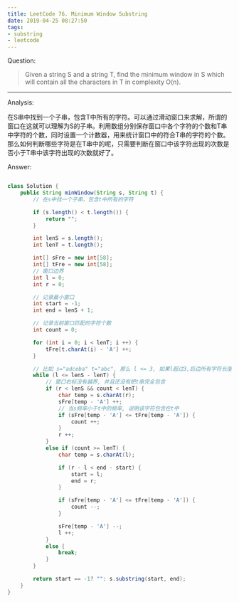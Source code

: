 ```yaml
---
title: LeetCode 76. Minimum Window Substring
date: 2019-04-25 08:27:50
tags: 
- substring
- leetcode
---
```


Question:

> Given a string S and a string T, find the minimum window in S which will contain all the characters in T in complexity O(n).

<!--more-->

---

Analysis:

在S串中找到一个子串，包含T中所有的字符。可以通过滑动窗口来求解，所谓的窗口在这就可以理解为S的子串。利用数组分别保存窗口中各个字符的个数和T串中字符的个数，同时设置一个计数器，用来统计窗口中的符合T串的字符的个数。那么如何判断哪些字符是在T串中的呢，只需要判断在窗口中该字符出现的次数是否小于T串中该字符出现的次数就好了。

Answer:

``` java

class Solution {
    public String minWindow(String s, String t) {
        // 在s中找一个子串，包含t中所有的字符

        if (s.length() < t.length()) {
            return "";
        }

        int lenS = s.length();
        int lenT = t.length();

        int[] sFre = new int[58];
        int[] tFre = new int[58];
        // 窗口边界
        int l = 0;
        int r = 0;

        // 记录最小窗口
        int start = -1;
        int end = lenS + 1;

        // 记录当前窗口匹配的字符个数
        int count = 0;

        for (int i = 0; i < lenT; i ++) {
            tFre[t.charAt(i) - 'A'] ++;
        }

        // 比如 s="adceba" t="abc", 那么 l <= 3, 如果l超过3,后边所有字符长度也不够t的长度了
        while (l <= lenS - lenT) {
            // 窗口右标没有越界, 并且还没有把t串完全包含
            if (r < lenS && count < lenT) {
                char temp = s.charAt(r);
                sFre[temp - 'A'] ++;
                // 当s频率小于t中的频率, 说明该字符包含在t中 
                if (sFre[temp - 'A'] <= tFre[temp - 'A']) {
                    count ++;
                }
                r ++;
            }
            else if (count >= lenT) {
                char temp = s.charAt(l);

                if (r - l < end - start) {
                    start = l;
                    end = r;
                }

                if (sFre[temp - 'A'] <= tFre[temp - 'A']) {
                    count --;
                }

                sFre[temp - 'A'] --;
                l ++;
            }
            else {
                break;
            }
        }

        return start == -1? "": s.substring(start, end);
    }
}

```
